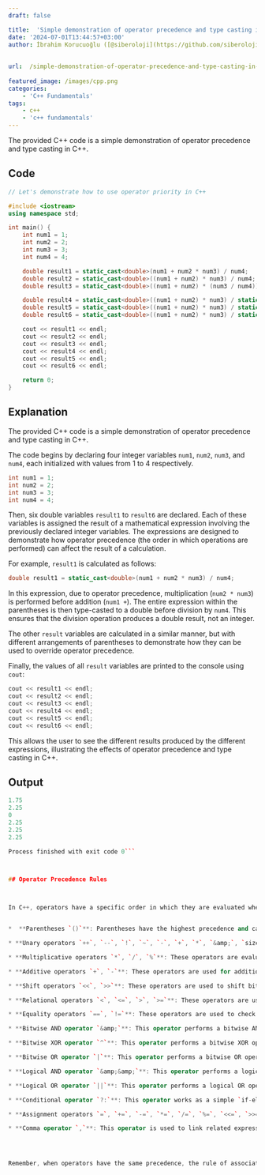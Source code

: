 ```yaml
---
draft: false

title:  'Simple demonstration of operator precedence and type casting in C++'
date: '2024-07-01T13:44:57+03:00'
author: İbrahim Korucuoğlu ([@siberoloji](https://github.com/siberoloji))
 
 
url:  /simple-demonstration-of-operator-precedence-and-type-casting-in-c/
 
featured_image: /images/cpp.png
categories:
    - 'C++ Fundamentals'
tags:
    - c++
    - 'c++ fundamentals'
---
```



The provided C++ code is a simple demonstration of operator precedence and type casting in C++.



## Code


```cpp
// Let's demonstrate how to use operator priority in C++

#include <iostream>
using namespace std;

int main() {
    int num1 = 1;
    int num2 = 2;
    int num3 = 3;
    int num4 = 4;

    double result1 = static_cast<double>(num1 + num2 * num3) / num4;
    double result2 = static_cast<double>((num1 + num2) * num3) / num4;
    double result3 = static_cast<double>((num1 + num2) * (num3 / num4));

    double result4 = static_cast<double>((num1 + num2) * num3) / static_cast<double>(num4);
    double result5 = static_cast<double>((num1 + num2) * num3) / static_cast<double>(num4);
    double result6 = static_cast<double>((num1 + num2) * num3) / static_cast<double>(num4);

    cout << result1 << endl;
    cout << result2 << endl;
    cout << result3 << endl;
    cout << result4 << endl;
    cout << result5 << endl;
    cout << result6 << endl;

    return 0;
}
```



## Explanation



The provided C++ code is a simple demonstration of operator precedence and type casting in C++.



The code begins by declaring four integer variables `num1`, `num2`, `num3`, and `num4`, each initialized with values from 1 to 4 respectively.


```cpp
int num1 = 1;
int num2 = 2;
int num3 = 3;
int num4 = 4;
```



Then, six double variables `result1` to `result6` are declared. Each of these variables is assigned the result of a mathematical expression involving the previously declared integer variables. The expressions are designed to demonstrate how operator precedence (the order in which operations are performed) can affect the result of a calculation.



For example, `result1` is calculated as follows:


```cpp
double result1 = static_cast<double>(num1 + num2 * num3) / num4;
```



In this expression, due to operator precedence, multiplication (`num2 * num3`) is performed before addition (`num1 +`). The entire expression within the parentheses is then type-casted to a double before division by `num4`. This ensures that the division operation produces a double result, not an integer.



The other `result` variables are calculated in a similar manner, but with different arrangements of parentheses to demonstrate how they can be used to override operator precedence.



Finally, the values of all `result` variables are printed to the console using `cout`:


```cpp
cout << result1 << endl;
cout << result2 << endl;
cout << result3 << endl;
cout << result4 << endl;
cout << result5 << endl;
cout << result6 << endl;
```



This allows the user to see the different results produced by the different expressions, illustrating the effects of operator precedence and type casting in C++.



## Output


```cpp
1.75
2.25
0
2.25
2.25
2.25

Process finished with exit code 0```



## Operator Precedence Rules



In C++, operators have a specific order in which they are evaluated when an expression has several of them. This is known as operator precedence. Here are some common operator precedence rules in C++, from highest to lowest precedence:


*  **Parentheses `()`**: Parentheses have the highest precedence and can be used to force an expression to evaluate in the order you want.

* **Unary operators `++`, `--`, `!`, `~`, `-`, `+`, `*`, `&amp;`, `sizeof`, `new`, `delete`**: These operators have the next highest precedence after parentheses. They are used with only one operand. For example, the increment (`++`) and decrement (`--`) operators.

* **Multiplicative operators `*`, `/`, `%`**: These operators are evaluated next. They perform multiplication, division, and modulus operations.

* **Additive operators `+`, `-`**: These operators are used for addition and subtraction operations.

* **Shift operators `<<`, `>>`**: These operators are used to shift bits to the left or right.

* **Relational operators `<`, `<=`, `>`, `>=`**: These operators are used to compare two values.

* **Equality operators `==`, `!=`**: These operators are used to check the equality or inequality of two operands.

* **Bitwise AND operator `&amp;`**: This operator performs a bitwise AND operation.

* **Bitwise XOR operator `^`**: This operator performs a bitwise XOR operation.

* **Bitwise OR operator `|`**: This operator performs a bitwise OR operation.

* **Logical AND operator `&amp;&amp;`**: This operator performs a logical AND operation.

* **Logical OR operator `||`**: This operator performs a logical OR operation.

* **Conditional operator `?:`**: This operator works as a simple `if-else` statement.

* **Assignment operators `=`, `+=`, `-=`, `*=`, `/=`, `%=`, `<<=`, `>>=`, `&amp;=`, `^=`, `|=`**: These operators are used to assign values to variables.

* **Comma operator `,`**: This operator is used to link related expressions together.




Remember, when operators have the same precedence, the rule of associativity (left-to-right or right-to-left) is used to determine the order of operations.
